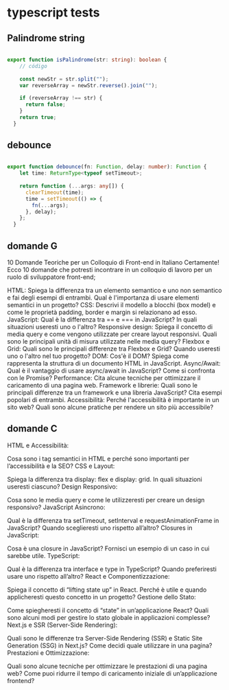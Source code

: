 # typescript tests

## Palindrome string

```ts

export function isPalindrome(str: string): boolean {
    // código
  
    const newStr = str.split("");
    var reverseArray = newStr.reverse().join("");
  
    if (reverseArray !== str) {
      return false;
    }
    return true;
  }

```

## debounce 

```ts

export function debounce(fn: Function, delay: number): Function {
    let time: ReturnType<typeof setTimeout>;
  
    return function (...args: any[]) {
      clearTimeout(time); 
      time = setTimeout(() => {
        fn(...args); 
      }, delay);
    };
  }


```

## domande G

10 Domande Teoriche per un Colloquio di Front-end in Italiano
Certamente! Ecco 10 domande che potresti incontrare in un colloquio di lavoro per un ruolo di sviluppatore front-end;

HTML: Spiega la differenza tra un elemento semantico e uno non semantico e fai degli esempi di entrambi. Qual è l'importanza di usare elementi semantici in un progetto?
CSS: Descrivi il modello a blocchi (box model) e come le proprietà padding, border e margin si relazionano ad esso.
JavaScript: Qual è la differenza tra == e === in JavaScript? In quali situazioni useresti uno o l'altro?
Responsive design: Spiega il concetto di media query e come vengono utilizzate per creare layout responsivi. Quali sono le principali unità di misura utilizzate nelle media query?
Flexbox e Grid: Quali sono le principali differenze tra Flexbox e Grid? Quando useresti uno o l'altro nel tuo progetto?
DOM: Cos'è il DOM? Spiega come rappresenta la struttura di un documento HTML in JavaScript.
Async/Await: Qual è il vantaggio di usare async/await in JavaScript? Come si confronta con le Promise?
Performance: Cita alcune tecniche per ottimizzare il caricamento di una pagina web.
Framework e librerie: Quali sono le principali differenze tra un framework e una libreria JavaScript? Cita esempi popolari di entrambi.
Accessibilità: Perché l'accessibilità è importante in un sito web? Quali sono alcune pratiche per rendere un sito più accessibile?



## domande C

HTML e Accessibilità:

Cosa sono i tag semantici in HTML e perché sono importanti per l’accessibilità e la SEO?
CSS e Layout:

Spiega la differenza tra display: flex e display: grid. In quali situazioni useresti ciascuno?
Design Responsivo:

Cosa sono le media query e come le utilizzeresti per creare un design responsivo?
JavaScript Asincrono:

Qual è la differenza tra setTimeout, setInterval e requestAnimationFrame in JavaScript? Quando sceglieresti uno rispetto all’altro?
Closures in JavaScript:

Cosa è una closure in JavaScript? Fornisci un esempio di un caso in cui sarebbe utile.
TypeScript:

Qual è la differenza tra interface e type in TypeScript? Quando preferiresti usare uno rispetto all’altro?
React e Componentizzazione:

Spiega il concetto di “lifting state up” in React. Perché è utile e quando applicheresti questo concetto in un progetto?
Gestione dello Stato:

Come spiegheresti il concetto di “state” in un’applicazione React? Quali sono alcuni modi per gestire lo stato globale in applicazioni complesse?
Next.js e SSR (Server-Side Rendering):

Quali sono le differenze tra Server-Side Rendering (SSR) e Static Site Generation (SSG) in Next.js? Come decidi quale utilizzare in una pagina?
Prestazioni e Ottimizzazione:

Quali sono alcune tecniche per ottimizzare le prestazioni di una pagina web? Come puoi ridurre il tempo di caricamento iniziale di un’applicazione frontend?